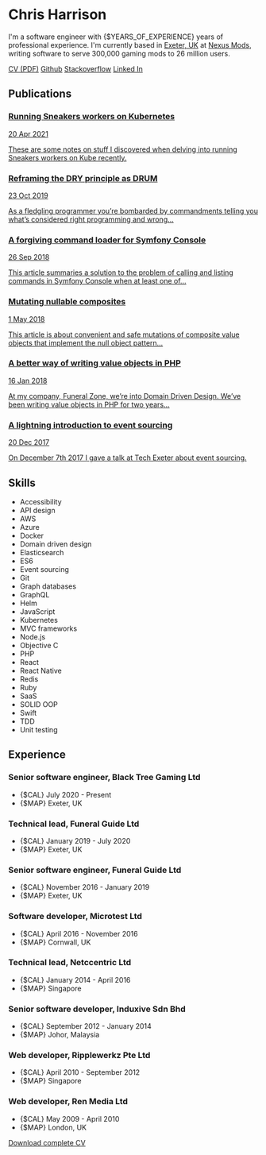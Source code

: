 # Chris Harrison

<section>

<p id="shout-out" markdown="1">

I'm a software engineer with {$YEARS_OF_EXPERIENCE} years of professional experience.
I'm currently based in [Exeter, UK](https://www.flickr.com/photos/131736056@N05/35240658905) at [Nexus Mods](https://nexusmods.com), writing software to serve 300,000 gaming mods to 26 million users.

</p>

<nav id="buttons">
    <a href="chris-harrison-cv.pdf" target="_blank" class="ink-button"><i class="fa fa-download" aria-hidden="true"></i> CV (PDF)</a>
    <a href="https://github.com/chrisharrison" target="_blank" class="ink-button"><i class="fa fa-github" aria-hidden="true"></i> Github</a>
    <a href="https://stackoverflow.com/users/198123/chris-harrison" target="_blank" class="ink-button"><i class="fa fa-stack-overflow" aria-hidden="true"></i> Stackoverflow</a>
    <a href="https://linkedin.com/in/chris-harrison" target="_blank" class="ink-button"><i class="fa fa-linkedin-square" aria-hidden="true"></i> Linked In</a>
</nav>

</section>

<section id="publications" markdown="1">

## Publications

<div id="publication-list">

<div id="publication">
<a markdown="1" href="https://c-harrison.medium.com/running-sneakers-workers-on-kubernetes-f833126fef39" target="_blank">

### Running Sneakers workers on Kubernetes

20 Apr 2021

These are some notes on stuff I discovered when delving into running Sneakers workers on Kube recently.

</a>
</div>

<div id="publication">
<a markdown="1" href="https://c-harrison.medium.com/reframing-the-dry-principle-as-drum-b5fad0635408" target="_blank">

### Reframing the DRY principle as DRUM

23 Oct 2019

As a fledgling programmer you’re bombarded by commandments telling you what’s considered right programming and wrong...

</a>
</div>

<div id="publication">
<a markdown="1" href="https://c-harrison.medium.com/a-forgiving-command-loader-for-symfony-console-171dac5678a1" target="_blank">

### A forgiving command loader for Symfony Console

26 Sep 2018

This article summaries a solution to the problem of calling and listing commands in Symfony Console when at least one of...

</a>
</div>

<div id="publication">
<a markdown="1" href="https://c-harrison.medium.com/mutating-nullable-composites-198d6ff2d551" target="_blank">

### Mutating nullable composites

1 May 2018

This article is about convenient and safe mutations of composite value objects that implement the null object pattern...

</a>
</div>

<div id="publication">
<a markdown="1" href="https://c-harrison.medium.com/a-better-way-of-writing-value-objects-in-php-d4e224de133" target="_blank">

### A better way of writing value objects in PHP

16 Jan 2018

At my company, Funeral Zone, we’re into Domain Driven Design. We’ve been writing value objects in PHP for two years...

</a>
</div>

<div id="publication">
<a markdown="1" href="https://c-harrison.medium.com/a-lightning-introduction-to-event-sourcing-455cac8da05d" target="_blank">

### A lightning introduction to event sourcing

20 Dec 2017

On December 7th 2017 I gave a talk at Tech Exeter about event sourcing.

</a>
</div>

</div>

</section>

<section id="skills" markdown="1">

## Skills

* Accessibility
* API design
* AWS
* Azure
* Docker
* Domain driven design
* Elasticsearch
* ES6
* Event sourcing
* Git
* Graph databases
* GraphQL
* Helm
* JavaScript
* Kubernetes
* MVC frameworks
* Node.js
* Objective C
* PHP
* React
* React Native
* Redis
* Ruby
* SaaS
* SOLID OOP
* Swift
* TDD
* Unit testing

</section>

<section id="experience" markdown="1">

## Experience

### Senior software engineer, Black Tree Gaming Ltd

* {$CAL} July 2020 - Present
* {$MAP} Exeter, UK

### Technical lead, Funeral Guide Ltd

* {$CAL} January 2019 - July 2020
* {$MAP} Exeter, UK

### Senior software engineer, Funeral Guide Ltd

* {$CAL} November 2016 - January 2019
* {$MAP} Exeter, UK

### Software developer, Microtest Ltd

* {$CAL} April 2016 - November 2016
* {$MAP} Cornwall, UK

### Technical lead, Netccentric Ltd

* {$CAL} January 2014 - April 2016
* {$MAP} Singapore

### Senior software developer, Induxive Sdn Bhd

* {$CAL} September 2012 - January 2014
* {$MAP} Johor, Malaysia

### Web developer, Ripplewerkz Pte Ltd

* {$CAL} April 2010 - September 2012
* {$MAP} Singapore

### Web developer, Ren Media Ltd

* {$CAL} May 2009 - April 2010
* {$MAP} London, UK

<p><a href="chris-harrison-cv.pdf" target="_blank" class="ink-button"><i class="fa fa-download" aria-hidden="true"></i> Download complete CV</a></p>

</section>
